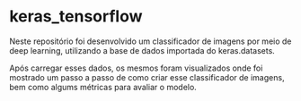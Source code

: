# keras_tensorflow

Neste repositório foi desenvolvido um classificador de imagens por meio de deep learning, utilizando a base de dados importada do keras.datasets.

Após carregar esses dados, os mesmos foram visualizados onde foi mostrado um passo a passo de como criar esse classificador de imagens, bem como algums métricas para avaliar o modelo.

